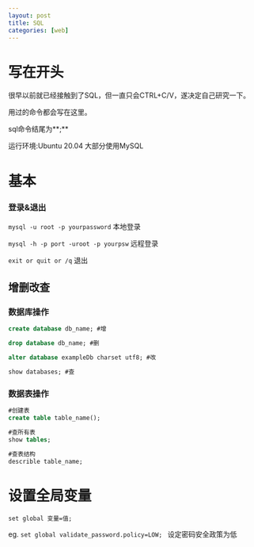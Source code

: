 ```yaml
---
layout: post
title: SQL
categories: [web]
---
```


# 写在开头
很早以前就已经接触到了SQL，但一直只会CTRL+C/V，遂决定自己研究一下。

用过的命令都会写在这里。

sql命令结尾为**;**

运行环境:Ubuntu 20.04 大部分使用MySQL

# 基本

### 登录&退出

`mysql -u root -p yourpassword` 
本地登录

`mysql -h -p port -uroot -p yourpsw`
远程登录

`exit or quit or /q`
退出

## 增删改查

### 数据库操作
````sql
create database db_name; #增

drop database db_name; #删

alter database exampleDb charset utf8; #改

show databases; #查
````

### 数据表操作

````sql
#创建表
create table table_name();

#查所有表
show tables;

#查表结构
describle table_name;  


````

# 设置全局变量
`set global 变量=值; `

eg. 
`set global validate_password.policy=LOW; ` 
设定密码安全政策为低

